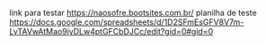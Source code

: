 link para testar https://naosofre.bootsites.com.br/
planilha de teste https://docs.google.com/spreadsheets/d/1D2SFmEsGFV8V7m-LyTAVwAtMao9iyDLw4ptGFCbDJCc/edit?gid=0#gid=0
